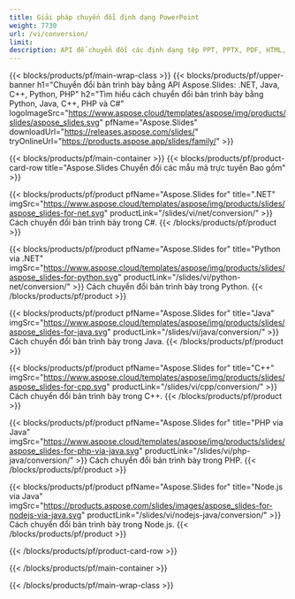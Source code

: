 ```yaml
---
title: Giải pháp chuyển đổi định dạng PowerPoint
weight: 7730
url: /vi/conversion/
limit: 
description: API để chuyển đổi các định dạng tệp PPT, PPTX, PDF, HTML, POTX, POTM và ODP
---
```


{{< blocks/products/pf/main-wrap-class >}}
{{< blocks/products/pf/upper-banner h1="Chuyển đổi bản trình bày bằng API Aspose.Slides: .NET, Java, C++, Python, PHP" h2="Tìm hiểu cách chuyển đổi bản trình bày bằng Python, Java, C++, PHP và C#" logoImageSrc="https://www.aspose.cloud/templates/aspose/img/products/slides/aspose_slides.svg" pfName="Aspose.Slides" downloadUrl="https://releases.aspose.com/slides/" tryOnlineUrl="https://products.aspose.app/slides/family/" >}}

{{< blocks/products/pf/main-container >}}
{{< blocks/products/pf/product-card-row title="Aspose.Slides Chuyển đổi các mẫu mã trực tuyến Bao gồm" >}}

{{< blocks/products/pf/product pfName="Aspose.Slides for" title=".NET" imgSrc="https://www.aspose.cloud/templates/aspose/img/products/slides/aspose_slides-for-net.svg" productLink="/slides/vi/net/conversion/" >}}
Cách chuyển đổi bản trình bày trong C#.
{{< /blocks/products/pf/product >}}

{{< blocks/products/pf/product pfName="Aspose.Slides for" title="Python via .NET" imgSrc="https://www.aspose.cloud/templates/aspose/img/products/slides/aspose_slides-for-python.svg" productLink="/slides/vi/python-net/conversion/" >}}
Cách chuyển đổi bản trình bày trong Python.
{{< /blocks/products/pf/product >}}

{{< blocks/products/pf/product pfName="Aspose.Slides for" title="Java" imgSrc="https://www.aspose.cloud/templates/aspose/img/products/slides/aspose_slides-for-java.svg" productLink="/slides/vi/java/conversion/" >}}
Cách chuyển đổi bản trình bày trong Java.
{{< /blocks/products/pf/product >}}

{{< blocks/products/pf/product pfName="Aspose.Slides for" title="C++" imgSrc="https://www.aspose.cloud/templates/aspose/img/products/slides/aspose_slides-for-cpp.svg" productLink="/slides/vi/cpp/conversion/" >}}
Cách chuyển đổi bản trình bày trong C++.
{{< /blocks/products/pf/product >}}

{{< blocks/products/pf/product pfName="Aspose.Slides for" title="PHP via Java" imgSrc="https://www.aspose.cloud/templates/aspose/img/products/slides/aspose_slides-for-php-via-java.svg" productLink="/slides/vi/php-java/conversion/" >}}
Cách chuyển đổi bản trình bày trong PHP.
{{< /blocks/products/pf/product >}}

{{< blocks/products/pf/product pfName="Aspose.Slides for" title="Node.js via Java" imgSrc="https://products.aspose.com/slides/images/aspose_slides-for-nodejs-via-java.svg" productLink="/slides/vi/nodejs-java/conversion/" >}}
Cách chuyển đổi bản trình bày trong Node.js.
{{< /blocks/products/pf/product >}}

{{< /blocks/products/pf/product-card-row >}}

{{< /blocks/products/pf/main-container >}}

{{< /blocks/products/pf/main-wrap-class >}}